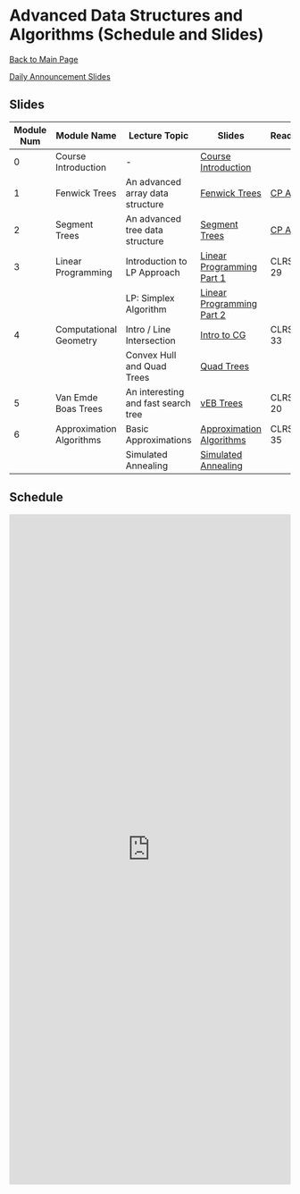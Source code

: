Advanced Data Structures and Algorithms (Schedule and Slides)
===============================

[Back to Main Page](../readme.html)

[Daily Announcement Slides](./dailyannouncements.pptx)

<a name="slides"></a>Slides
--------------------------------------- 

|Module Num|Module Name|Lecture Topic|Slides|Readings|
|-|---|---|---|---|
|0|Course Introduction|-|[Course Introduction](./00-CourseIntroduction.pptx)|
|1|Fenwick Trees|An advanced array data structure|[Fenwick Trees](./Trees-FenwickTrees.pptx)|[CP Algo](https://cp-algorithms.com/data_structures/fenwick.html#overview)|
|2|Segment Trees|An advanced tree data structure|[Segment Trees](./Trees-SegmentTrees.pptx)|[CP Algo](https://cp-algorithms.com/data_structures/segment_tree.html)|
|3|Linear Programming|Introduction to LP Approach|[Linear Programming Part 1](./LinearProgramming-part1-Introduction.pptx) | CLRS Ch. 29|
|||LP: Simplex Algorithm|[Linear Programming Part 2](./LinearProgramming-part2-Simplex.pptx)||
|4|Computational Geometry|Intro / Line Intersection|[Intro to CG](./ComputationalGeom-part1-Intersections.pptx)|CLRS Ch. 33|
|||Convex Hull and Quad Trees|[Quad Trees](./ComputationalGeom-part2-ConvexHull.pptx)||
|5|Van Emde Boas Trees|An interesting and fast search tree|[vEB Trees](./Trees-VanEmdeBoas.pptx)|CLRS Ch. 20|
|6|Approximation Algorithms|Basic Approximations|[Approximation Algorithms](./Approx-01-Intro.pptx)|CLRS Ch. 35|
|||Simulated Annealing|[Simulated Annealing](./Approx-02-SimulatedAnnealing.pptx)||


<a name="schedule"></a>Schedule
--------------------------------------- 

<iframe width="100%" height="1200px" frameborder="0" src="https://docs.google.com/spreadsheets/d/e/2PACX-1vQI0CpMUnugIMQyPjm5sC1b2htZMdcj9xn4T6Wp3l5t786cEub9mLYovKqQ6QsFZ9QnB6FtzS5OsCJ2/pubhtml?gid=0&amp;single=true&amp;widget=true&amp;headers=false"></iframe>
 
